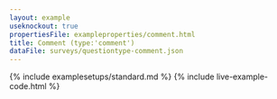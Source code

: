 ```yaml
---
layout: example
useknockout: true
propertiesFile: exampleproperties/comment.html
title: Comment (type:'comment')
dataFile: surveys/questiontype-comment.json
---
```


{% include examplesetups/standard.md %}
{% include live-example-code.html %}
